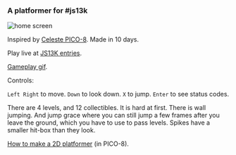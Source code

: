 ### A platformer for #js13k

![home screen](images/colerhome.gif)

Inspired by [Celeste PICO-8](https://www.lexaloffle.com/bbs/?tid=2145). Made in 10 days.

Play live at [JS13K entries]().

[Gameplay gif](https://twitter.com/eguneys/status/1299769426644959234?s=20).

Controls:

`Left Right` to move.
`Down` to look down.
`X` to jump.
`Enter` to see status codes.

There are 4 levels, and 12 collectibles.
It is hard at first. There is wall jumping. And jump grace where you can still jump a few frames after you leave the ground, which you have to use to pass levels. Spikes have a smaller hit-box than they look.

[How to make a 2D platformer](https://github.com/eguneys/celeste-jumping) (in PICO-8).
